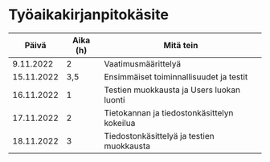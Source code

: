 # Työaikakirjanpitokäsite

| Päivä         | Aika (h) | Mitä tein                                   |
| ------------- | -------- | ------------------------------------------- |
| 9.11.2022     |    2     | Vaatimusmäärittelyä                         |
| 15.11.2022    |    3,5   | Ensimmäiset toiminnallisuudet ja testit     |
| 16.11.2022    |    1     | Testien muokkausta ja Users luokan luonti   |
| 17.11.2022    |    2     | Tietokannan ja tiedostonkäsittelyn kokeilua |
| 18.11.2022    |    3     | Tiedostonkäsittelyä ja testien muokkausta   |

